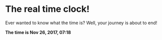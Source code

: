 # The real time clock!

Ever wanted to know what the time is? Well, your journey is about to end!

**The time is Nov 26, 2017, 07:18**